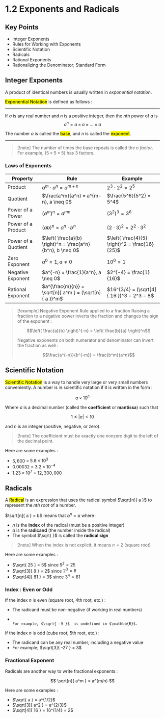 # 1.2 Exponents and Radicals

## Key Points

- Integer Exponents
- Rules for Working with Exponents
- Scientific Notation
- Radicals
- Rational Exponents
- Rationalizing the Denominator; Standard Form

## Integer Exponents

A product of identical numbers is usually written in *exponential notation*.

<mark class="hltr-trippy">Exponential Notation</mark> is defined as follows :

---

If $a$ is any real number and $n$ is a positive integer, then the $n$th power of $a$ is
$$
a^n = a \times a \times \dots \times a
$$

The number $a$ is called the <mark class="hltr-trippy">base</mark>, and $n$ is called the <mark class="hltr-trippy">exponent</mark>.

---

> [!note] The number of times the base repeats is called the $n$ *factor*.
> For example, $(5 \times 5 \times 5)$ has 3 factors.


### Laws of Exponents

| Property            | Rule                                                       | Example                                        |
| ------------------- | ---------------------------------------------------------- | ---------------------------------------------- |
| Product             | $a^m \cdot a^n = a^{m+n}$                                  | $2^3 \cdot 2^2 = 2^5$                          |
| Quotient            | $\frac{a^m}{a^n} = a^{m-n}, a \neq 0$                      | $\frac{5^6}{5^2} = 5^4$                        |
| Power of a Power    | $(a^m)^n = a^{mn}$                                         | $(3^2)^3 = 3^6$                                |
| Power of a Product  | $(ab)^n = a^n \cdot b^n$                                   | $(2 \cdot 3)^2 = 2^2 \cdot 3^2$                |
| Power of a Quotient | $\left( \frac{a}{b} \right)^n = \frac{a^n}{b^n}, b \neq 0$ | $\left( \frac{4}{5} \right)^2 = \frac{16}{25}$ |
| Zero Exponent       | $a^0 = 1, a \neq 0$                                        | $10^0 = 1$                                     |
| Negative Exponent   | $a^{-n} = \frac{1}{a^n}, a \neq 0$                         | $2^{-4} = \frac{1}{16}$                        |
| Rational Exponent   | $a^{\frac{m}{n}} = \sqrt[n]{ a^m } = (\sqrt[n]{ a })^m$    | $16^{3/4} = (\sqrt[4]{ 16 })^3 = 2^3 = 8$      |

> [!example] Negative Exponent Rule applied to a fraction
> Raising a fraction to a negative power inverts the fraction and changes the sign of the exponent :
> 
> $$\left( \frac{a}{b} \right)^{-n} = \left( \frac{b}{a} \right)^n$$
> 
> Negative exponents on both numerator and denominator can invert the fraction as well :
> 
> $$\frac{a^{-n}}{b^{-m}} = \frac{b^m}{a^n}$$


## Scientific Notation

<mark class="hltr-trippy">Scientific Notation</mark> is a way to handle very large or very small numbers conveniently. A number is in scientific notation if it is written in the form :

$$
a \times 10^n
$$

Where $a$ is a decimal number (called the **coefficient** or **mantissa**) such that

$$
1 \leq |a| < 10
$$

and $n$ is an integer (positive, negative, or zero).

> [!note] The coefficient must be exactly one nonzero digit to the left of the decimal point.

Here are some examples :
- $5,600$ = $5.6 \times 10^3$
- $0.00032$ = $3.2 \times 10^{-4}$
- $1.23 \times 10^7$ = $12,300,000$


## Radicals

A <mark class="hltr-trippy">Radical</mark> is an expression that uses the radical symbol $\sqrt[n]{ a }$ to represent the *nth root* of a number.

$\sqrt[n]{ a } = b$  means that   $b^n = a$  where :
- $n$ is the **index** of the radical (must be a positive integer)
- $a$ is the **radicand** (the number inside the radical)
- The symbol $\sqrt{  }$ is called the **radical sign**

> [!note] When the index is not explicit, it means $n = 2$  (square root)

Here are some examples :
- $\sqrt{ 25 } = 5$  since  $5^2 = 25$
- $\sqrt[3]{ 8 } = 2$  since $2^3 = 8$
- $\sqrt[4]{ 81 } = 3$  since  $3^4 = 81$


### Index : Even or Odd

If the index $n$ is even (square root, 4th root, etc.) :
- The radicand must be non-negative (if working in real numbers)
-                                                                                                       For example, $\sqrt{ -9 }$  is undefined in $\mathbb{R}$.

If the index $n$ is odd (cube root, 5th root, etc.) :
- The radicand can be any real number, including a negative value
- For example, $\sqrt[3]{ -27 } = 3$


### Fractional Exponent

Radicals are another way to write fractional exponents :

$$
\sqrt[n]{ a^m } = a^{m/n}
$$

Here are some examples :
- $\sqrt{ a } = a^{1/2}$
- $\sqrt[3]{ a^2 } = a^{2/3}$
- $\sqrt[4]{ 16 } = 16^{1/4} = 2$

